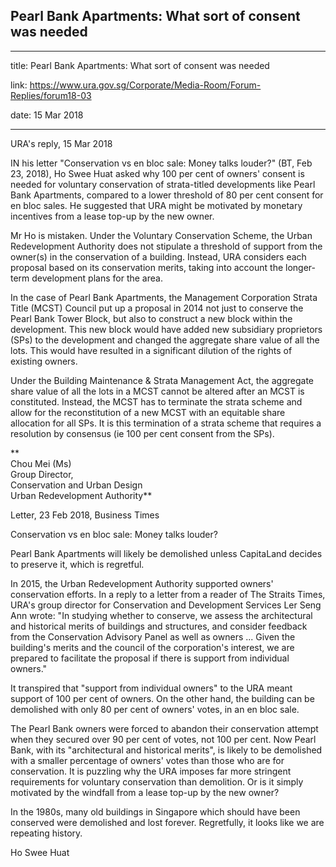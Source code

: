 ## Pearl Bank Apartments: What sort of consent was needed

---

title: Pearl Bank Apartments: What sort of consent was needed

link: https://www.ura.gov.sg/Corporate/Media-Room/Forum-Replies/forum18-03

date: 15 Mar 2018

---

URA's reply, 15 Mar 2018

IN his letter "Conservation vs en bloc sale: Money talks louder?" (BT, Feb 23, 2018), Ho Swee Huat asked why 100 per cent of owners' consent is needed for voluntary conservation of strata-titled developments like Pearl Bank Apartments, compared to a lower threshold of 80 per cent consent for en bloc sales. He suggested that URA might be motivated by monetary incentives from a lease top-up by the new owner.

Mr Ho is mistaken. Under the Voluntary Conservation Scheme, the Urban Redevelopment Authority does not stipulate a threshold of support from the owner(s) in the conservation of a building. Instead, URA considers each proposal based on its conservation merits, taking into account the longer-term development plans for the area.

In the case of Pearl Bank Apartments, the Management Corporation Strata Title (MCST) Council put up a proposal in 2014 not just to conserve the Pearl Bank Tower Block, but also to construct a new block within the development. This new block would have added new subsidiary proprietors (SPs) to the development and changed the aggregate share value of all the lots. This would have resulted in a significant dilution of the rights of existing owners.

Under the Building Maintenance & Strata Management Act, the aggregate share value of all the lots in a MCST cannot be altered after an MCST is constituted. Instead, the MCST has to terminate the strata scheme and allow for the reconstitution of a new MCST with an equitable share allocation for all SPs. It is this termination of a strata scheme that requires a resolution by consensus (ie 100 per cent consent from the SPs).

**  
Chou Mei (Ms)  
Group Director,  
Conservation and Urban Design  
Urban Redevelopment Authority**

Letter, 23 Feb 2018, Business Times

Conservation vs en bloc sale: Money talks louder?

Pearl Bank Apartments will likely be demolished unless CapitaLand decides to preserve it, which is regretful.

In 2015, the Urban Redevelopment Authority supported owners' conservation efforts. In a reply to a letter from a reader of The Straits Times, URA's group director for Conservation and Development Services Ler Seng Ann wrote: "In studying whether to conserve, we assess the architectural and historical merits of buildings and structures, and consider feedback from the Conservation Advisory Panel as well as owners ... Given the building's merits and the council of the corporation's interest, we are prepared to facilitate the proposal if there is support from individual owners."

It transpired that "support from individual owners" to the URA meant support of 100 per cent of owners. On the other hand, the building can be demolished with only 80 per cent of owners' votes, in an en bloc sale.

The Pearl Bank owners were forced to abandon their conservation attempt when they secured over 90 per cent of votes, not 100 per cent. Now Pearl Bank, with its "architectural and historical merits", is likely to be demolished with a smaller percentage of owners' votes than those who are for conservation. It is puzzling why the URA imposes far more stringent requirements for voluntary conservation than demolition. Or is it simply motivated by the windfall from a lease top-up by the new owner?

In the 1980s, many old buildings in Singapore which should have been conserved were demolished and lost forever. Regretfully, it looks like we are repeating history.

Ho Swee Huat
